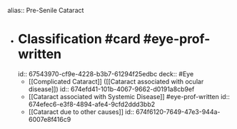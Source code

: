 alias:: Pre-Senile Cataract

- # Classification #card #eye-prof-written 
  id:: 67543970-cf9e-4228-b3b7-61294f25edbc
  deck:: #Eye
	- [[Complicated Cataract]] ([[Cataract associated with ocular disease]])
	  id:: 674efd41-101b-4067-9662-d0191a8cb9ef
	- [[Cataract associated with Systemic Disease]] #eye-prof-written
	  id:: 674efec6-e3f8-4894-afe4-9cfd2ddd3bb2
	- [[Cataract due to other causes]]
	  id:: 674f6120-7649-47e3-944a-6007e8f416c9